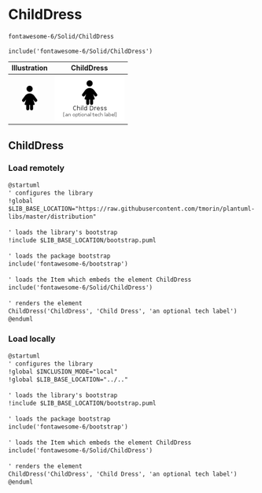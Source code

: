 # ChildDress


```text
fontawesome-6/Solid/ChildDress
```

```text
include('fontawesome-6/Solid/ChildDress')
```



| Illustration | ChildDress |
| :---: | :---: |
| ![illustration for Illustration](../../fontawesome-6/Solid/ChildDress.png) | ![illustration for ChildDress](../../fontawesome-6/Solid/ChildDress.Local.png) |




## ChildDress

### Load remotely
```plantuml
@startuml
' configures the library
!global $LIB_BASE_LOCATION="https://raw.githubusercontent.com/tmorin/plantuml-libs/master/distribution"

' loads the library's bootstrap
!include $LIB_BASE_LOCATION/bootstrap.puml

' loads the package bootstrap
include('fontawesome-6/bootstrap')

' loads the Item which embeds the element ChildDress
include('fontawesome-6/Solid/ChildDress')

' renders the element
ChildDress('ChildDress', 'Child Dress', 'an optional tech label')
@enduml
```

### Load locally
```plantuml
@startuml
' configures the library
!global $INCLUSION_MODE="local"
!global $LIB_BASE_LOCATION="../.."

' loads the library's bootstrap
!include $LIB_BASE_LOCATION/bootstrap.puml

' loads the package bootstrap
include('fontawesome-6/bootstrap')

' loads the Item which embeds the element ChildDress
include('fontawesome-6/Solid/ChildDress')

' renders the element
ChildDress('ChildDress', 'Child Dress', 'an optional tech label')
@enduml
```


